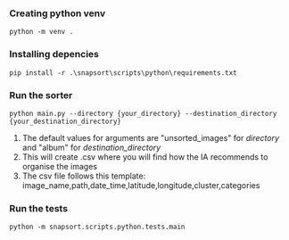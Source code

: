 ### Creating python venv
```
python -m venv .
```

### Installing depencies
```
pip install -r .\snapsort\scripts\python\requirements.txt
```

### Run the sorter
```
python main.py --directory {your_directory} --destination_directory {your_destination_directory}
```

1. The default values for arguments are "unsorted_images" for *directory* and "album" for *destination_directory*
2. This will create .csv where you will find how the IA recommends to organise the images
3. The csv file follows this template: image_name,path,date_time,latitude,longitude,cluster,categories


### Run the tests
```
python -m snapsort.scripts.python.tests.main
```
